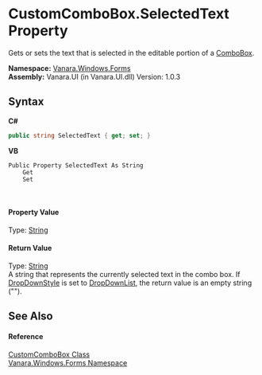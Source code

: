 # CustomComboBox.SelectedText Property 
 

Gets or sets the text that is selected in the editable portion of a <a href="http://msdn2.microsoft.com/en-us/library/t14e0ws8" target="_blank">ComboBox</a>.

**Namespace:**&nbsp;<a href="c580cf52-4028-70db-28d0-f9b1abc03861">Vanara.Windows.Forms</a><br />**Assembly:**&nbsp;Vanara.UI (in Vanara.UI.dll) Version: 1.0.3

## Syntax

**C#**<br />
``` C#
public string SelectedText { get; set; }
```

**VB**<br />
``` VB
Public Property SelectedText As String
	Get
	Set
```

<br />

#### Property Value
Type: <a href="http://msdn2.microsoft.com/en-us/library/s1wwdcbf" target="_blank">String</a><br />

#### Return Value
Type: <a href="http://msdn2.microsoft.com/en-us/library/s1wwdcbf" target="_blank">String</a><br />A string that represents the currently selected text in the combo box. If <a href="http://msdn2.microsoft.com/en-us/library/333fzh19" target="_blank">DropDownStyle</a> is set to <a href="http://msdn2.microsoft.com/en-us/library/te1f962b" target="_blank">DropDownList</a>, the return value is an empty string ("").

## See Also


#### Reference
<a href="4832a2d8-90f0-3f57-b4d3-3e1fe4ff3384">CustomComboBox Class</a><br /><a href="c580cf52-4028-70db-28d0-f9b1abc03861">Vanara.Windows.Forms Namespace</a><br />